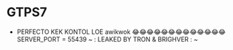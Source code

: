 # GTPS7
- PERFECTO KEK KONTOL LOE awikwok 😂😂😂😂😂😂😂😂😂😂😂😂😂
SERVER_PORT = 55439
~ : LEAKED BY TRON & BRIGHVER : ~
